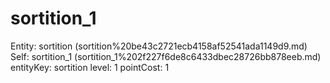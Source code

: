 # sortition_1

Entity: sortition (sortition%20be43c2721ecb4158af52541ada1149d9.md)
Self: sortition_1 (sortition_1%202f227f6de8c6433dbec28726bb878eeb.md)
entityKey: sortition
level: 1
pointCost: 1

[](Untitled%20e403d560da9a4772a35a28acbdb948c5.md)